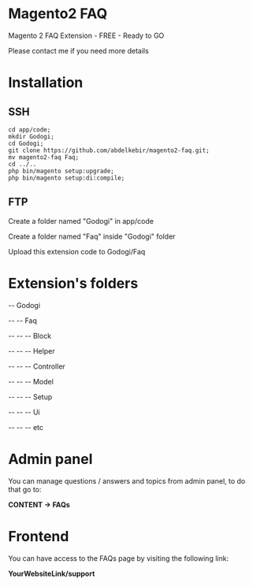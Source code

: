 # Magento2 FAQ

Magento 2 FAQ Extension - FREE - Ready to GO

Please contact me if you need more details

# Installation

## SSH
```
cd app/code;
mkdir Godogi;
cd Godogi;
git clone https://github.com/abdelkebir/magento2-faq.git;
mv magento2-faq Faq;
cd ../..
php bin/magento setup:upgrade;
php bin/magento setup:di:compile;
```
## FTP

Create a folder named "Godogi" in app/code

Create a folder named "Faq" inside "Godogi" folder

Upload this extension code to Godogi/Faq

# Extension's folders

-- Godogi

-- -- Faq

-- -- -- Block

-- -- -- Helper

-- -- -- Controller

-- -- -- Model

-- -- -- Setup

-- -- -- Ui

-- -- -- etc

# Admin panel

You can manage questions / answers and topics from admin panel, to do that go to:

**CONTENT -> FAQs**

# Frontend

You can have access to the FAQs page by visiting the following link:

**YourWebsiteLink/support**
